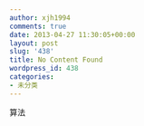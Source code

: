 ```yaml
---
author: xjh1994
comments: true
date: 2013-04-27 11:30:05+00:00
layout: post
slug: '438'
title: No Content Found
wordpress_id: 438
categories:
- 未分类
---
```


算法
